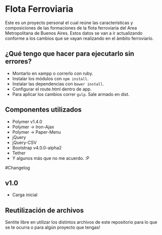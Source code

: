 # Flota Ferroviaria
Este es un proyecto personal el cual reúne las características y composiciones de las formaciones de la flota ferroviaria del Area Metropolitana de Buenos Aires. 
Estos datos se van a ir actualizando conforme a los cambios que se vayan realizando en el ámbito ferroviario. 

## ¿Qué tengo que hacer para ejecutarlo sin errores? 
* Montarlo en xampp o correrlo con ruby. 
* Instalar los módulos con `npm install`. 
* Instalar las dependencias con `bower install`. 
* Configurar el route.html dentro de app. 
* Para aplicar los cambios correr `gulp`. Sale armado en dist. 

## Componentes utilizados 
* Polymer v1.4.0 
* Polymer -> Iron-Ajax 
* Polymer -> Paper-Menu 
* jQuery 
* jQuery-CSV 
* Bootstrap v4.0.0-alpha2 
* Tether 
* Y algunos más que no me acuerdo. :P 

#Changelog
## v1.0
* Carga inicial

## Reutilización de archivos 
Sentite libre en utilizar los distintos archivos de este repositorio para lo que se te ocurra o para algún proyecto que tengas! 
